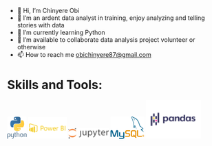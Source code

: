- 👋 Hi, I’m Chinyere Obi
- 👀 I’m an ardent data analyst in training, enjoy analyzing and telling stories with data
- 🌱 I’m currently learning Python
- 💞️ I’m available to collaborate data analysis project volunteer or otherwise
- 📫 How to reach me obichinyere87@gmail.com

<!---
Mayreeobi/Mayreeobi is a ✨ special ✨ repository because its `README.md` (this file) appears on your GitHub profile.
You can click the Preview link to take a look at your changes.
--->
# Skills and Tools:

![](https://github.com/Mayreeobi/Chinyere-Obi/blob/main/python.png) ![](https://github.com/Mayreeobi/Chinyere-Obi/blob/main/PowerBI.png)  ![](https://github.com/Mayreeobi/Chinyere-Obi/blob/main/jupyter.png) ![](https://github.com/Mayreeobi/Chinyere-Obi/blob/main/mysql.png)  ![](https://github.com/Mayreeobi/Chinyere-Obi/blob/main/Pandas.png)
   
